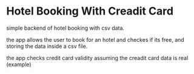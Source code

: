 # Hotel Booking With Creadit Card
simple backend of hotel booking with csv data.

the app allows the user to book for an hotel and checkes if its free, and storing the data inside a csv file.

the app checks credit card validity assuming the creadit card data is real (example)
